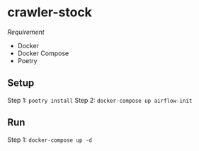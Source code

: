# crawler-stock

*Requirement*
- Docker
- Docker Compose
- Poetry

## Setup
Step 1: `poetry install`
Step 2: `docker-compose up airflow-init`

## Run
Step 1: `docker-compose up -d`
